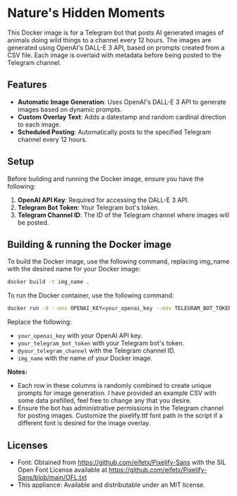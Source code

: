 # Nature's Hidden Moments

This Docker image is for a Telegram bot that posts AI generated images of animals doing wild things to a channel every 12 hours. The images are generated using OpenAI's DALL-E 3 API, based on prompts created from a CSV file. Each image is overlaid with metadata before being posted to the Telegram channel.

## Features

- **Automatic Image Generation**: Uses OpenAI's DALL-E 3 API to generate images based on dynamic prompts.
- **Custom Overlay Text**: Adds a datestamp and random cardinal direction to each image.
- **Scheduled Posting**: Automatically posts to the specified Telegram channel every 12 hours.

## Setup

Before building and running the Docker image, ensure you have the following:

1. **OpenAI API Key**: Required for accessing the DALL-E 3 API.
2. **Telegram Bot Token**: Your Telegram bot's token.
3. **Telegram Channel ID**: The ID of the Telegram channel where images will be posted.

## Building & running the Docker image

To build the Docker image, use the following command, replacing img_name with the desired name for your Docker image:
```bash
docker build -t img_name .
```

To run the Docker container, use the following command:

```bash
docker run -d --env OPENAI_KEY=your_openai_key --env TELEGRAM_BOT_TOKEN=your_telegram_bot_token --env TELEGRAM_CHANNEL=@your_telegram_channel img_name
```

Replace the following:

- `your_openai_key` with your OpenAI API key.
- `your_telegram_bot_token` with your Telegram bot's token.
- `@your_telegram_channel` with the Telegram channel ID.
- `img_name` with the name of your Docker image.


**Notes:**
- Each row in these columns is randomly combined to create unique prompts for image generation. I have provided an example CSV with some data prefilled, feel free to change any that you desire. 
- Ensure the bot has administrative permissions in the Telegram channel for posting images. Customize the pixelify.ttf font path in the script if a different font is desired for the image overlay.

## Licenses
- Font: Obtained from https://github.com/eifetx/Pixelify-Sans with the SIL Open Font License available at https://github.com/eifetx/Pixelify-Sans/blob/main/OFL.txt
- This appliance: Available and distributable under an MIT license.

